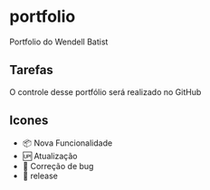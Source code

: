 # portfolio 

Portfolio do Wendell Batist
## Tarefas

O controle desse portfólio será realizado no GitHub
## Icones

- :package: Nova Funcionalidade
- :up: Atualização
- :honeybee: Correção de bug
- :checkered_flag: release